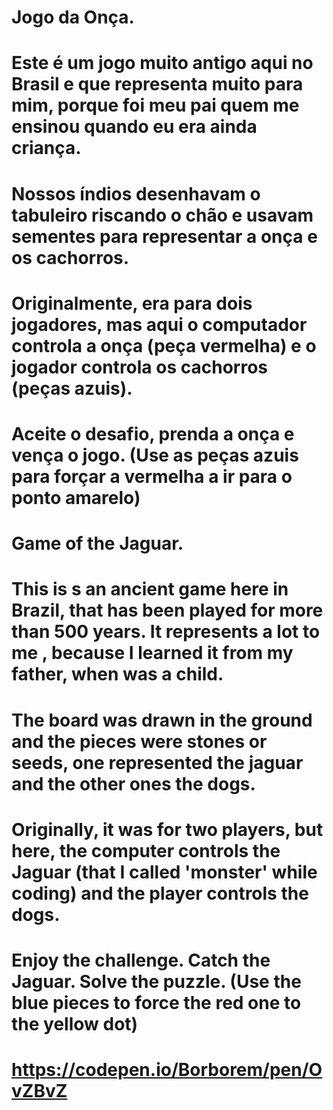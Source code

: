 # Jogo da Onça.
# Este é um jogo muito antigo aqui no Brasil e que representa muito para mim, porque foi meu pai quem me ensinou quando eu era ainda criança.
# Nossos índios desenhavam o tabuleiro riscando o chão e usavam sementes para representar a onça e os cachorros.
# Originalmente, era para dois jogadores, mas aqui o computador controla a onça (peça vermelha) e o jogador controla os cachorros (peças azuis).
# Aceite o desafio, prenda a onça e vença o jogo. (Use as peças azuis para forçar a vermelha a ir para o ponto amarelo)

# Game of the Jaguar. 
# This is s an ancient game here in Brazil, that has been played for more than 500 years. It represents a lot to me , because I learned it from my father, when was a child.
# The board was drawn in the ground and the pieces were stones or seeds, one represented the jaguar and the other ones the dogs.
# Originally, it was for two players, but here, the computer controls the Jaguar (that I called 'monster' while coding) and the player controls the dogs.
# Enjoy the challenge. Catch the Jaguar. Solve the puzzle. (Use the blue pieces to force the red one to the yellow dot)

# https://codepen.io/Borborem/pen/OvZBvZ
